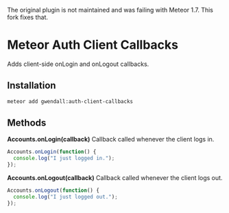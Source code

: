 The original plugin is not maintained and was failing with Meteor 1.7. This fork fixes that.

Meteor Auth Client Callbacks
============================

Adds client-side onLogin and onLogout callbacks.  

Installation
------------

``` sh
meteor add gwendall:auth-client-callbacks
```

Methods
-------

**Accounts.onLogin(callback)**
Callback called whenever the client logs in.
```javascript
Accounts.onLogin(function() {
  console.log("I just logged in.");
});
```

**Accounts.onLogout(callback)**
Callback called whenever the client logs out.
```javascript
Accounts.onLogout(function() {
  console.log("I just logged out.");
});
```

